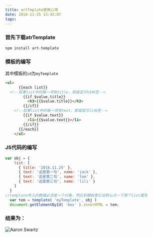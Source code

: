 ```yaml
---
title: artTmplate使用心得
date: 2016-11-25 13:42:07
tags:
---
```


### 首先下载atrTemplate

```
npm install art-template
```

### 模板的编写

其中模板的`id`为`myTemplate`

```html
<ul>
      {{each list}}
  <!--如果list中的每一项有title，那就显示h3标签-->
        {{if $value.title}}
          <h3>{{$value.title}}</h3>
        {{/if}}
    <!--如果list中的每一项有text，那就显示li标签-->
        {{if $value.text}}
          <li>{{$value.text}}</li>
        {{/if}}
      {{/each}}
    </ul>
```

### JS代码的编写

```javascript
var obj = {
    list: [
      { title: '2016.11.25' },
      { text: '这是第一句', name: 'jack' },
      { text: '这是第二句', name: 'tom' },
      { text: '这是第三句', name: 'lili' }
    ]
  }
//template传入的数据必须是一个对象，然后到模板里它会默认点一下那个list属性
  var tem = template( 'myTemplate', obj )
  document.getElementById( 'box' ).innerHTML = tem;
```

### 结果为：

![Aaron Swartz](http://ww1.sinaimg.cn/large/005QDhBjgw1fa4g6cpcipj30oo0b8wf5.jpg)

